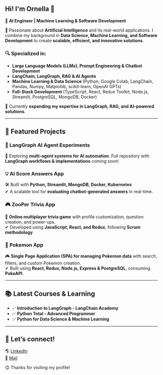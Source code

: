 ## Hi! I'm Ornella 👋  
🚀 **AI Engineer | Machine Learning & Software Development**  

🔹 Passionate about **Artificial Intelligence** and its real-world applications. I combine my background in **Data Science, Machine Learning, and Software Development** to create **scalable, efficient, and innovative solutions**.  

### 🔍 Specialized in:  
- **Large Language Models (LLMs), Prompt Engineering & Chatbot Development**  
- **LangChain, LangGraph, RAG & AI Agents**  
- **Machine Learning & Data Science** (Python, Google Colab, LangChain, Pandas, Numpy, Matplotlib, scikit-learn, OpenAI GPTs)  
- **Full-Stack Development** (TypeScript, React, Redux Toolkit, Node.js, Streamlit, PostgreSQL, MongoDB, Docker)  

🌱 Currently **expanding my expertise in LangGraph, RAG, and AI-powered solutions**.  

---

## 📌 Featured Projects
### 🤖 LangGraph AI Agent Experiments  
🔬 Exploring **multi-agent systems for AI automation**. Full repository with **LangGraph workflows & implementations** coming soon!  

### 💡 AI Score Answers App  
🛠 Built with **Python, Streamlit, MongoDB, Docker, Kubernetes**  
✔ A scalable tool for **evaluating chatbot-generated answers** in real-time.  

### 🎮 ZooPer Trivia App  
🧠 **Online multiplayer trivia game** with profile customization, question creation, and power-ups.  
✔ Developed using **JavaScript, React, and Redux**, following **Scrum methodology**.  

### 🐉 Pokemon App  
🎮 **Single Page Application (SPA) for managing Pokemon data** with search, filters, and custom Pokemon creation.  
✔ Built using **React, Redux, Node.js, Express & PostgreSQL**, consuming **PokeAPI**.

---

## 📚 Latest Courses & Learning  
- ✅ **Introduction to LangGraph - LangChain Academy**  
- ✅ **Python Total - Advanced Programmer**  
- ✅ **Python for Data Science & Machine Learning**  

---

## 📩 Let’s connect!  
🌎 [LinkedIn](https://www.linkedin.com/in/ornella-irigo/)  
📧 [Mail](ornella.irigo@gmail.com/)  

😊 Thanks for visiting my profile!  
